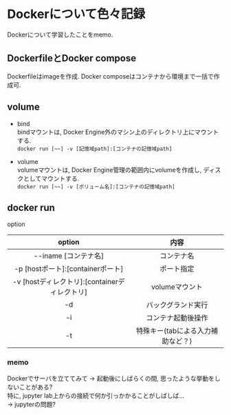 # Dockerについて色々記録
Dockerについて学習したことをmemo.

## DockerfileとDocker compose
Dockerfileはimageを作成. Docker composeはコンテナから環境まで一括で作成可.

## volume
* bind  
bindマウントは, Docker Engine外のマシン上のディレクトリ上にマウントする.  
`docker run [~~] -v [記憶域path]:[コンテナの記憶域path]`
  
* volume  
volumeマウントは, Docker Engine管理の範囲内にvolumeを作成し, ディスクとしてマウントする.  
`docker run [~~] -v [ボリューム名]:[コンテナの記憶域path]`

## docker run
option

| option | 内容 |
| :---: | :---: |
| --iname [コンテナ名] | コンテナ名 |
| -p [hostポート]:[containerポート] | ポート指定 |
| -v [hostディレクトリ]:[containerディレクトリ] | volumeマウント |
| -d | バックグランド実行 |
| -i | コンテナ起動後操作 |
| -t | 特殊キー(tabによる入力補助など？) |

### memo
Dockerでサーバを立ててみて -> 起動後にしばらくの間, 思ったような挙動をしないことがある?  
特に, jupyter lab上からの接続で何か引っかかることがしばしば...  
-> jupyterの問題?
